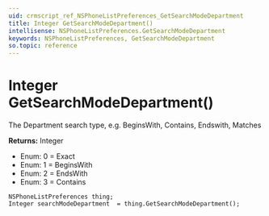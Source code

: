 ```yaml
---
uid: crmscript_ref_NSPhoneListPreferences_GetSearchModeDepartment
title: Integer GetSearchModeDepartment()
intellisense: NSPhoneListPreferences.GetSearchModeDepartment
keywords: NSPhoneListPreferences, GetSearchModeDepartment
so.topic: reference
---
```


# Integer GetSearchModeDepartment()

The Department search type, e.g. BeginsWith, Contains, Endswith, Matches

**Returns:** Integer

* Enum: 0 = Exact 
* Enum: 1 = BeginsWith 
* Enum: 2 = EndsWith 
* Enum: 3 = Contains 

```crmscript
NSPhoneListPreferences thing;
Integer searchModeDepartment  = thing.GetSearchModeDepartment();
```

